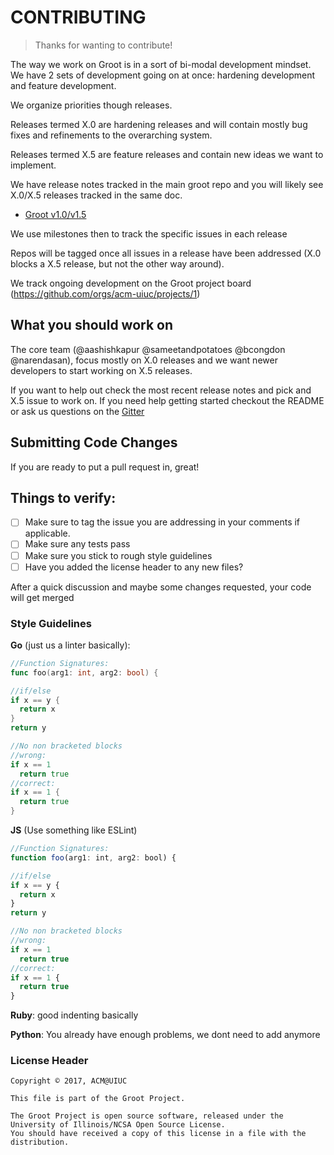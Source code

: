 # CONTRIBUTING
> Thanks for wanting to contribute!

The way we work on Groot is in a sort of bi-modal development mindset. We have 2 sets of development going on at once: hardening development and feature development.

We organize priorities though releases.

Releases termed X.0 are hardening releases and will contain mostly bug fixes and refinements to the overarching system.

Releases termed X.5 are feature releases and contain new ideas we want to implement.

We have release notes tracked in the main groot repo and you will likely see X.0/X.5 releases tracked in the same doc.

- [Groot v1.0/v1.5](https://github.com/acm-uiuc/groot/issues/24)

We use milestones then to track the specific issues in each release

Repos will be tagged once all issues in a release have been addressed (X.0 blocks a X.5 release, but not the other way around).

We track ongoing development on the Groot project board (https://github.com/orgs/acm-uiuc/projects/1)

## What you should work on

The core team (@aashishkapur @sameetandpotatoes @bcongdon @narendasan), focus mostly on X.0 releases and we want newer developers to start working on X.5 releases.

If you want to help out check the most recent release notes and pick and X.5 issue to work on. If you need help getting started checkout the README or ask us questions on the [Gitter](https://gitter.im/acm-uiuc/groot-development)

## Submitting Code Changes
If you are ready to put a pull request in, great!

## Things to verify:
- [ ] Make sure to tag the issue you are addressing in your comments if applicable. 
- [ ] Make sure any tests pass
- [ ] Make sure you stick to rough style guidelines
- [ ] Have you added the license header to any new files? 

After a quick discussion and maybe some changes requested, your code will get merged 


### Style Guidelines 
__Go__ (just us a linter basically):
```go
//Function Signatures:
func foo(arg1: int, arg2: bool) { 

//if/else 
if x == y {
  return x
}
return y 

//No non bracketed blocks
//wrong:
if x == 1
  return true 
//correct:
if x == 1 {
  return true
}
```

__JS__ (Use something like ESLint) 
```js
//Function Signatures:
function foo(arg1: int, arg2: bool) { 

//if/else 
if x == y {
  return x
}
return y 

//No non bracketed blocks
//wrong:
if x == 1
  return true 
//correct:
if x == 1 {
  return true
}
```
__Ruby__: 
  good indenting basically 

__Python__:
  You already have enough problems, we dont need to add anymore


### License Header 
```
Copyright © 2017, ACM@UIUC

This file is part of the Groot Project.  
 
The Groot Project is open source software, released under the University of Illinois/NCSA Open Source License. 
You should have received a copy of this license in a file with the distribution.
```
